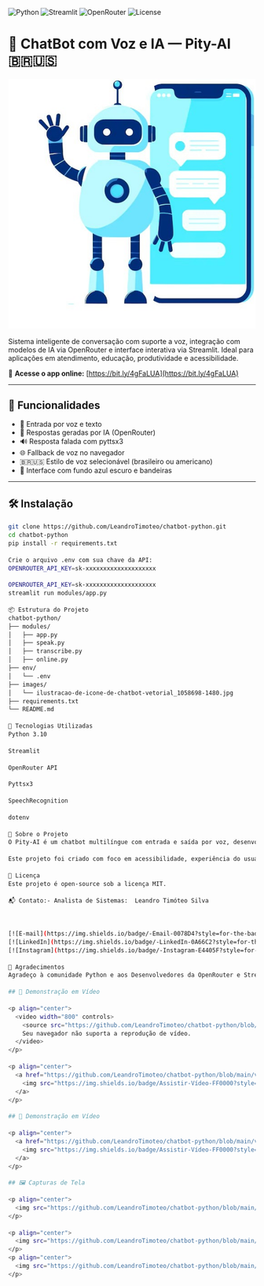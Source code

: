 ![Python](https://img.shields.io/badge/Python-3.10-blue?logo=python)
![Streamlit](https://img.shields.io/badge/Streamlit-App-red?logo=streamlit)
![OpenRouter](https://img.shields.io/badge/OpenRouter-API-green?logo=openai)
![License](https://img.shields.io/badge/License-MIT-yellow)

# 🤖 ChatBot com Voz e IA — Pity-AI 🇧🇷🇺🇸

<p align="center">
  <a href="https://bit.ly/4gFaLUA" target="_blank">
    <img src="https://github.com/LeandroTimoteo/chatbot-python/blob/main/images/ilustracao-de-icone-de-chatbot-vetorial_1058698-1480.jpg?raw=true" width="800" alt="Imagem de capa do ChatBot com robô e celular" />
  </a>
</p>

Sistema inteligente de conversação com suporte a voz, integração com modelos de IA via OpenRouter e interface interativa via Streamlit. Ideal para aplicações em atendimento, educação, produtividade e acessibilidade.

🔗 **Acesse o app online:** [https://bit.ly/4gFaLUA](https://bit.ly/4gFaLUA)

---

## 🚀 Funcionalidades

- 🎤 Entrada por voz e texto
- 🧠 Respostas geradas por IA (OpenRouter)
- 🔊 Resposta falada com pyttsx3
- 🌐 Fallback de voz no navegador
- 🇧🇷🇺🇸 Estilo de voz selecionável (brasileiro ou americano)
- 🎨 Interface com fundo azul escuro e bandeiras

---

## 🛠️ Instalação

```bash
git clone https://github.com/LeandroTimoteo/chatbot-python.git
cd chatbot-python
pip install -r requirements.txt

Crie o arquivo .env com sua chave da API:
OPENROUTER_API_KEY=sk-xxxxxxxxxxxxxxxxxxxx

OPENROUTER_API_KEY=sk-xxxxxxxxxxxxxxxxxxxx
streamlit run modules/app.py

📦 Estrutura do Projeto
chatbot-python/
├── modules/
│   ├── app.py
│   ├── speak.py
│   ├── transcribe.py
│   ├── online.py
├── env/
│   └── .env
├── images/
│   └── ilustracao-de-icone-de-chatbot-vetorial_1058698-1480.jpg
├── requirements.txt
└── README.md

🧰 Tecnologias Utilizadas
Python 3.10

Streamlit

OpenRouter API

Pyttsx3

SpeechRecognition

dotenv

📘 Sobre o Projeto
O Pity-AI é um chatbot multilíngue com entrada e saída por voz, desenvolvido em Python com Streamlit. Ele utiliza modelos de linguagem via OpenRouter para gerar respostas naturais e contextuais, podendo ser usado em português ou inglês com sotaques ajustáveis.

Este projeto foi criado com foco em acessibilidade, experiência do usuário e integração rápida com APIs modernas.

📄 Licença
Este projeto é open-source sob a licença MIT.

📬 Contato:- Analista de Sistemas:  Leandro Timóteo Silva



[![E-mail](https://img.shields.io/badge/-Email-0078D4?style=for-the-badge&logo=microsoft-outlook&logoColor=FFFFFF)](mailto:leandrinhots6@gmail.com)  
[![LinkedIn](https://img.shields.io/badge/-LinkedIn-0A66C2?style=for-the-badge&logo=linkedin&logoColor=FFFFFF)](https://www.linkedin.com/in/leandro-timóteo-ads/)  
[![Instagram](https://img.shields.io/badge/-Instagram-E4405F?style=for-the-badge&logo=instagram&logoColor=FFFFFF)](https://www.instagram.com/leandrinho_fi/)

🙌 Agradecimentos
Agradeço à comunidade Python e aos Desenvolvedores da OpenRouter e Streamlit por fornecerem ferramentas incríveis que tornam projetos como este possíveis.

## 🎥 Demonstração em Vídeo

<p align="center">
  <video width="800" controls>
    <source src="https://github.com/LeandroTimoteo/chatbot-python/blob/main/videos/chatbot-ia.mp4?raw=true" type="video/mp4">
    Seu navegador não suporta a reprodução de vídeo.
  </video>
</p>

<p align="center">
  <a href="https://github.com/LeandroTimoteo/chatbot-python/blob/main/videos/chatbot-ia.mp4?raw=true" target="_blank">
    <img src="https://img.shields.io/badge/Assistir-Vídeo-FF0000?style=for-the-badge&logo=youtube&logoColor=white" alt="Assistir vídeo de demonstração" />
  </a>
</p>

## 🎥 Demonstração em Vídeo

<p align="center">
  <a href="https://github.com/LeandroTimoteo/chatbot-python/blob/main/videos/chatbot-ia.mp4?raw=true" target="_blank">
    <img src="https://img.shields.io/badge/Assistir-Vídeo-FF0000?style=for-the-badge&logo=youtube&logoColor=white" alt="Assistir vídeo de demonstração" />
  </a>
</p>

## 🖼️ Capturas de Tela

<p align="center">
  <img src="https://github.com/LeandroTimoteo/chatbot-python/blob/main/images/Captura%20de%20tela%202025-09-21%20191458.png?raw=true" width="800" alt="Tela 1 do Pity-AI" />
</p>

<p align="center">
  <img src="https://github.com/LeandroTimoteo/chatbot-python/blob/main/images/Captura%20de%20tela%202025-09-21%20191839.png?raw=true" width="800" alt="Tela 2 do Pity-AI" />
</p>
<p align="center">
  <img src="https://github.com/LeandroTimoteo/chatbot-python/blob/main/images/ilustracao-de-icone-de-chatbot-vetorial_1058698-1480.jpg?raw=true" width="300" alt="Ícone do Chatbot" />
</p>









